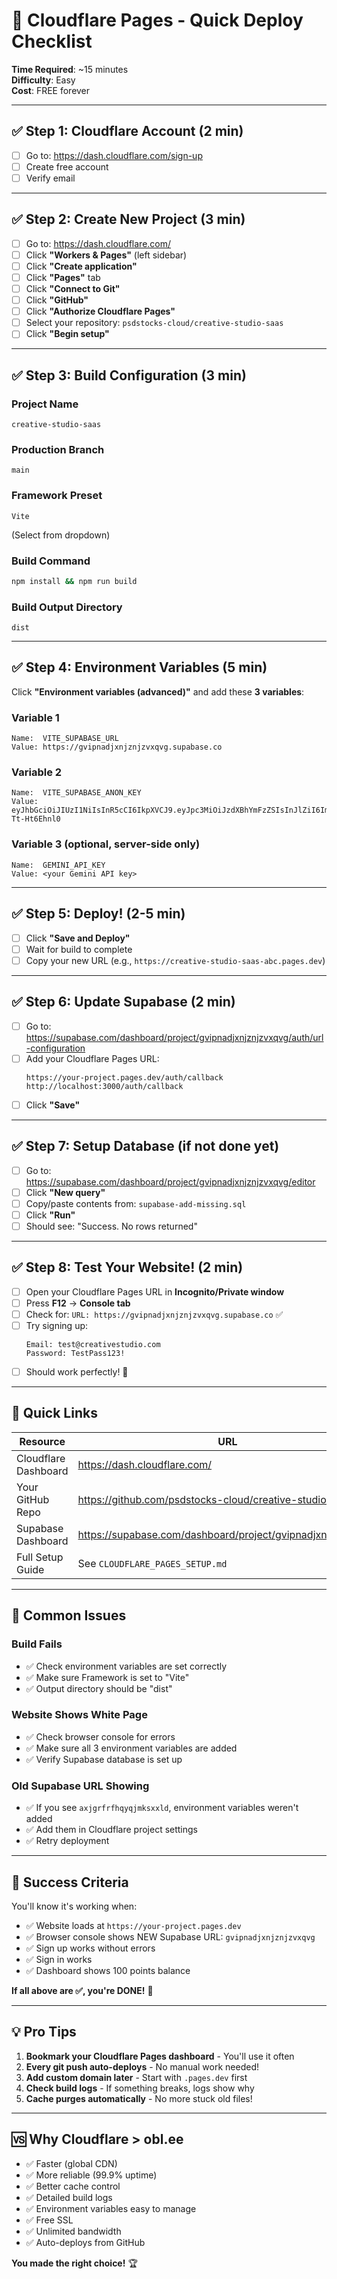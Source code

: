 # 🚀 Cloudflare Pages - Quick Deploy Checklist

**Time Required**: ~15 minutes  
**Difficulty**: Easy  
**Cost**: FREE forever

---

## ✅ Step 1: Cloudflare Account (2 min)

- [ ] Go to: https://dash.cloudflare.com/sign-up
- [ ] Create free account
- [ ] Verify email

---

## ✅ Step 2: Create New Project (3 min)

- [ ] Go to: https://dash.cloudflare.com/
- [ ] Click **"Workers & Pages"** (left sidebar)
- [ ] Click **"Create application"**
- [ ] Click **"Pages"** tab
- [ ] Click **"Connect to Git"**
- [ ] Click **"GitHub"**
- [ ] Click **"Authorize Cloudflare Pages"**
- [ ] Select your repository: `psdstocks-cloud/creative-studio-saas`
- [ ] Click **"Begin setup"**

---

## ✅ Step 3: Build Configuration (3 min)

### Project Name
```
creative-studio-saas
```

### Production Branch
```
main
```

### Framework Preset
```
Vite
```
(Select from dropdown)

### Build Command
```bash
npm install && npm run build
```

### Build Output Directory
```
dist
```

---

## ✅ Step 4: Environment Variables (5 min)

Click **"Environment variables (advanced)"** and add these **3 variables**:

### Variable 1
```
Name:  VITE_SUPABASE_URL
Value: https://gvipnadjxnjznjzvxqvg.supabase.co
```

### Variable 2
```
Name:  VITE_SUPABASE_ANON_KEY
Value: eyJhbGciOiJIUzI1NiIsInR5cCI6IkpXVCJ9.eyJpc3MiOiJzdXBhYmFzZSIsInJlZiI6Imd2aXBuYWRqeG5qem5qenZ4cXZnIiwicm9sZSI6ImFub24iLCJpYXQiOjE3NjE1MTQ1NTEsImV4cCI6MjA3NzA5MDU1MX0.KvK88ghUAa267HmKo03iiyEEoYPHDjc-Tt-Ht6Ehnl0
```

### Variable 3 (optional, server-side only)
```
Name:  GEMINI_API_KEY
Value: <your Gemini API key>
```

---

## ✅ Step 5: Deploy! (2-5 min)

- [ ] Click **"Save and Deploy"**
- [ ] Wait for build to complete
- [ ] Copy your new URL (e.g., `https://creative-studio-saas-abc.pages.dev`)

---

## ✅ Step 6: Update Supabase (2 min)

- [ ] Go to: https://supabase.com/dashboard/project/gvipnadjxnjznjzvxqvg/auth/url-configuration
- [ ] Add your Cloudflare Pages URL:
  ```
  https://your-project.pages.dev/auth/callback
  http://localhost:3000/auth/callback
  ```
- [ ] Click **"Save"**

---

## ✅ Step 7: Setup Database (if not done yet)

- [ ] Go to: https://supabase.com/dashboard/project/gvipnadjxnjznjzvxqvg/editor
- [ ] Click **"New query"**
- [ ] Copy/paste contents from: `supabase-add-missing.sql`
- [ ] Click **"Run"**
- [ ] Should see: "Success. No rows returned"

---

## ✅ Step 8: Test Your Website! (2 min)

- [ ] Open your Cloudflare Pages URL in **Incognito/Private window**
- [ ] Press **F12** → **Console tab**
- [ ] Check for: `URL: https://gvipnadjxnjznjzvxqvg.supabase.co` ✅
- [ ] Try signing up:
  ```
  Email: test@creativestudio.com
  Password: TestPass123!
  ```
- [ ] Should work perfectly! 🎉

---

## 🎯 Quick Links

| Resource | URL |
|----------|-----|
| Cloudflare Dashboard | https://dash.cloudflare.com/ |
| Your GitHub Repo | https://github.com/psdstocks-cloud/creative-studio-saas |
| Supabase Dashboard | https://supabase.com/dashboard/project/gvipnadjxnjznjzvxqvg |
| Full Setup Guide | See `CLOUDFLARE_PAGES_SETUP.md` |

---

## 🐛 Common Issues

### Build Fails
- ✅ Check environment variables are set correctly
- ✅ Make sure Framework is set to "Vite"
- ✅ Output directory should be "dist"

### Website Shows White Page
- ✅ Check browser console for errors
- ✅ Make sure all 3 environment variables are added
- ✅ Verify Supabase database is set up

### Old Supabase URL Showing
- ✅ If you see `axjgrfrfhqyqjmksxxld`, environment variables weren't added
- ✅ Add them in Cloudflare project settings
- ✅ Retry deployment

---

## 🎉 Success Criteria

You'll know it's working when:
- ✅ Website loads at `https://your-project.pages.dev`
- ✅ Browser console shows NEW Supabase URL: `gvipnadjxnjznjzvxqvg`
- ✅ Sign up works without errors
- ✅ Sign in works
- ✅ Dashboard shows 100 points balance

**If all above are ✅, you're DONE!** 🚀

---

## 💡 Pro Tips

1. **Bookmark your Cloudflare Pages dashboard** - You'll use it often
2. **Every git push auto-deploys** - No manual work needed!
3. **Add custom domain later** - Start with `.pages.dev` first
4. **Check build logs** - If something breaks, logs show why
5. **Cache purges automatically** - No more stuck old files!

---

## 🆚 Why Cloudflare > obl.ee

- ✅ Faster (global CDN)
- ✅ More reliable (99.9% uptime)
- ✅ Better cache control
- ✅ Detailed build logs
- ✅ Environment variables easy to manage
- ✅ Free SSL
- ✅ Unlimited bandwidth
- ✅ Auto-deploys from GitHub

**You made the right choice!** 🏆

